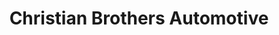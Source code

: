 ---
title: "Christian Brothers Automotive"
url: /spring-hill/christian-brothers-automotive/
shop: Autowerkstatt
---